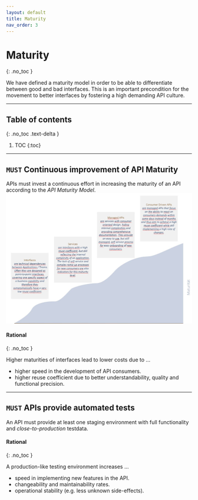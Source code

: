 ```yaml
---
layout: default
title: Maturity
nav_order: 3
---
```


Maturity
========
{: .no_toc }

We have defined a maturity model in order to be able to differentiate between good and bad interfaces. This is an important precondition for the movement to better interfaces by fostering a high demanding API culture.

---

## Table of contents
{: .no_toc .text-delta }

1. TOC
{:toc}

---

## `MUST` Continuous improvement of API Maturity

APIs must invest a continuous effort in increasing the maturity of an API according to the *API Maturity Model*. 
![Maturity Model](maturity-model.jpg)

#### Rational
{: .no_toc }

Higher maturities of interfaces lead to lower costs due to ...
- higher speed in the development of API consumers.
- higher reuse coefficient due to better understandability, quality and functional precision.

---

## `MUST` APIs provide automated tests

An API must provide at least one staging environment with full functionality and *close-to-production* testdata.

#### Rational
{: .no_toc }

A production-like testing environment increases ...
- speed in implementing new features in the API.
- changeability and maintainability rates.
- operational stability (e.g. less unknown side-effects).